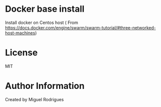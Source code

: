 # Docker base install
Install docker on Centos host ( From  https://docs.docker.com/engine/swarm/swarm-tutorial/#three-networked-host-machines)


# License

MIT

# Author Information

Created by Miguel Rodrigues

